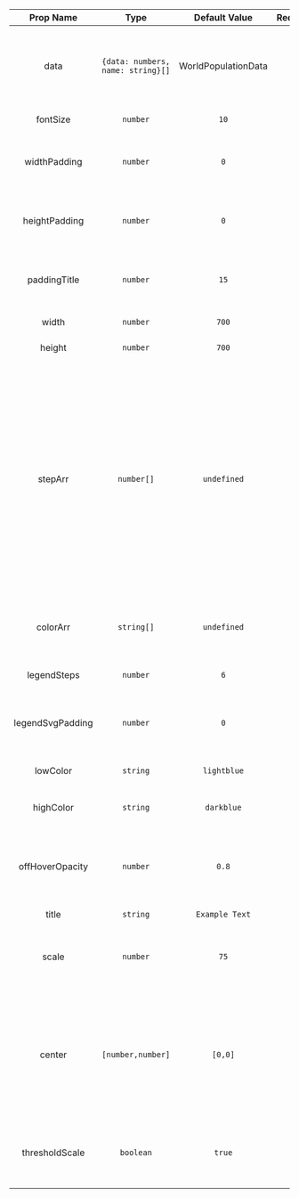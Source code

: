 |                               Prop Name                                |                Type                 | Default Value | Required |                                      Description                                       |
| :--------------------------------------------------------------------: | :---------------------------------: | :-----------: | :------: | :------------------------------------------------------------------------------------: |
|                                  data                                  | `{data: numbers, name: string}[]` |  WorldPopulationData |   No    | An array containing objects with 2 properties listed in the Default Value section |
|                               fontSize                               |              `number`               |      `10`      |    No    |                           Font size of tool tip text                            |
|                                widthPadding                            |              `number`               |   `0`   |    No    |      Additional padding translates map inside of container SVG                            |
|                             heightPadding                              |              `number`               |   `0`   |    No    |            Additional padding translates map inside of container SVG            |
| paddingTitle |              `number`               |     `15`      |    No    |       The padding between the top of the SVG and the title text       |
|                                 width                                  |              `number`               |     `700`     |    No    |                               Set the width of the SVG                               |
|                                 height                                 |              `number`               |     `700`     |    No    |                              Set the height of the SVG                               |
|                              stepArr                                |              `number[]`              |    `undefined`    |    No    | Pass in stepArr if you want to customize legend values. If this is being passed in, colorArr must be passed in with length 2 greater than stepArr. This defaults to a linear scale between the min and max of the data set with legendSteps number of steps |
|                               colorArr                               |              `string[]`               |   `undefined`   |    No    |         colors chosen for color. thresholdScale must also be true                 |
|                               legendSteps                             |              `number`               |   `6`   |    No    |                    The number of steps in our legend                     |
|                               legendSvgPadding                        |              `number`               |   `0`   |    No    |          The Padding between the left edge of the SVG and the legend                    |
|                             lowColor                             |              `string`               |   `lightblue`   |    No    |                    The color for low values on the color scale                           |
|                               highColor                                |              `string`              |    `darkblue`     |    No    |       the color for high values on the color scale        |
|                           offHoverOpacity                            |              `number`               |     `0.8`     |    No    | A number between 0 and 1 for opacity of chart elements that aren't being hovered over |
|                             title                             |              `string`               |     `Example Text`     |    No    |            Title text             |
|                                scale                                 |              `number`              |    `75`     |    No    |       A number reprepsenting what scale to size projection map, 150 is 100% to scale        |
|                               center                               |              `[number,number]`         |   `[0,0]`   |    No    |     2 value number array representing center coordinate of map. Useful for moving the map around to focus on different countries    |
|                                thresholdScale                          |              `boolean`              |    `true`    |    No    | A switch to change country coloring to match legend color exactly                          |

